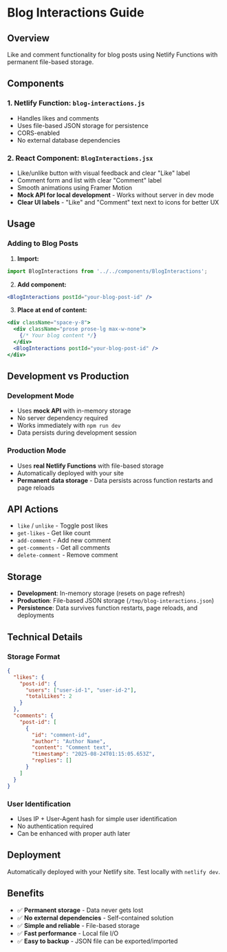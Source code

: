 # Blog Interactions Guide

## Overview
Like and comment functionality for blog posts using Netlify Functions with permanent file-based storage.

## Components

### 1. Netlify Function: `blog-interactions.js`
- Handles likes and comments
- Uses file-based JSON storage for persistence
- CORS-enabled
- No external database dependencies

### 2. React Component: `BlogInteractions.jsx`
- Like/unlike button with visual feedback and clear "Like" label
- Comment form and list with clear "Comment" label
- Smooth animations using Framer Motion
- **Mock API for local development** - Works without server in dev mode
- **Clear UI labels** - "Like" and "Comment" text next to icons for better UX

## Usage

### Adding to Blog Posts

1. **Import:**
```jsx
import BlogInteractions from '../../components/BlogInteractions';
```

2. **Add component:**
```jsx
<BlogInteractions postId="your-blog-post-id" />
```

3. **Place at end of content:**
```jsx
<div className="space-y-8">
  <div className="prose prose-lg max-w-none">
    {/* Your blog content */}
  </div>
  <BlogInteractions postId="your-blog-post-id" />
</div>
```

## Development vs Production

### Development Mode
- Uses **mock API** with in-memory storage
- No server dependency required
- Works immediately with `npm run dev`
- Data persists during development session

### Production Mode
- Uses **real Netlify Functions** with file-based storage
- Automatically deployed with your site
- **Permanent data storage** - Data persists across function restarts and page reloads

## API Actions

- `like` / `unlike` - Toggle post likes
- `get-likes` - Get like count
- `add-comment` - Add new comment
- `get-comments` - Get all comments
- `delete-comment` - Remove comment

## Storage

- **Development**: In-memory storage (resets on page refresh)
- **Production**: File-based JSON storage (`/tmp/blog-interactions.json`)
- **Persistence**: Data survives function restarts, page reloads, and deployments

## Technical Details

### Storage Format
```json
{
  "likes": {
    "post-id": {
      "users": ["user-id-1", "user-id-2"],
      "totalLikes": 2
    }
  },
  "comments": {
    "post-id": [
      {
        "id": "comment-id",
        "author": "Author Name",
        "content": "Comment text",
        "timestamp": "2025-08-24T01:15:05.653Z",
        "replies": []
      }
    ]
  }
}
```

### User Identification
- Uses IP + User-Agent hash for simple user identification
- No authentication required
- Can be enhanced with proper auth later

## Deployment

Automatically deployed with your Netlify site. Test locally with `netlify dev`.

## Benefits
- ✅ **Permanent storage** - Data never gets lost
- ✅ **No external dependencies** - Self-contained solution
- ✅ **Simple and reliable** - File-based storage
- ✅ **Fast performance** - Local file I/O
- ✅ **Easy to backup** - JSON file can be exported/imported
